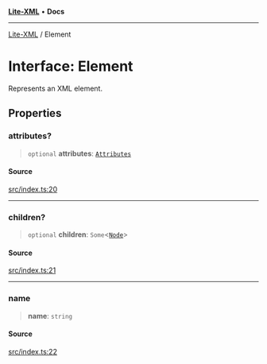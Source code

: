 [**Lite-XML**](../README.md) • **Docs**

***

[Lite-XML](../globals.md) / Element

# Interface: Element

Represents an XML element.

## Properties

### attributes?

> `optional` **attributes**: [`Attributes`](../type-aliases/Attributes.md)

#### Source

[src/index.ts:20](https://github.com/softcraft-development/lite-xml/blob/d262b9b03753b4fdcb9ba812d868ebe793bf612f/src/index.ts#L20)

***

### children?

> `optional` **children**: `Some`\<[`Node`](../type-aliases/Node.md)\>

#### Source

[src/index.ts:21](https://github.com/softcraft-development/lite-xml/blob/d262b9b03753b4fdcb9ba812d868ebe793bf612f/src/index.ts#L21)

***

### name

> **name**: `string`

#### Source

[src/index.ts:22](https://github.com/softcraft-development/lite-xml/blob/d262b9b03753b4fdcb9ba812d868ebe793bf612f/src/index.ts#L22)
